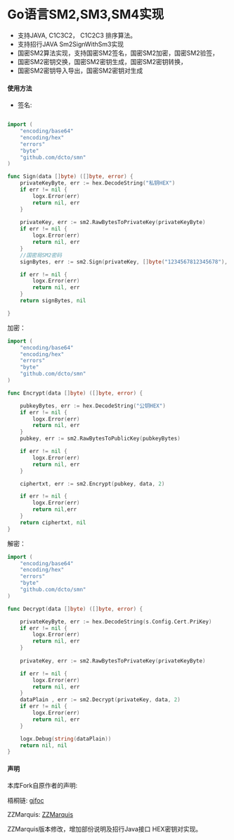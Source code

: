 # Go语言SM2,SM3,SM4实现
- 支持JAVA, C1C3C2， C1C2C3 排序算法。
- 支持招行JAVA Sm2SignWithSm3实现
- 国密SM2算法实现，支持国密SM2签名，国密SM2加密，国密SM2验签，
- 国密SM2密钥交换，国密SM2密钥生成，国密SM2密钥转换，
- 国密SM2密钥导入导出，国密SM2密钥对生成


#### 使用方法

* 签名:
```go

import (
	"encoding/base64"
	"encoding/hex"
	"errors"
    "byte"
    "github.com/dcto/smn"
)

func Sign(data []byte) ([]byte, error) {
	privateKeyByte, err := hex.DecodeString("私钥HEX")
	if err != nil {
		logx.Error(err)
		return nil, err
	}
	
	privateKey, err := sm2.RawBytesToPrivateKey(privateKeyByte)
	if err != nil {
		logx.Error(err)
		return nil, err
	}
	//国密局SM2密码
	signBytes, err := sm2.Sign(privateKey, []byte("1234567812345678"), []byte(data))

	if err != nil {
		logx.Error(err)
		return nil, err
	}
	return signBytes, nil

}

```

加密：
```go
import (
	"encoding/base64"
	"encoding/hex"
	"errors"
    "byte"
    "github.com/dcto/smn"
)

func Encrypt(data []byte) ([]byte, error) {

	pubkeyBytes, err := hex.DecodeString("公钥HEX")
	if err != nil {
		logx.Error(err)
		return nil, err
	}
	pubkey, err := sm2.RawBytesToPublicKey(pubkeyBytes)

	if err != nil {
		logx.Error(err)
		return nil, err
	}

	ciphertxt, err := sm2.Encrypt(pubkey, data, 2)

	if err != nil {
		logx.Error(err)
		return nil,err
	}
	return ciphertxt, nil
}

```

解密：
```go
import (
	"encoding/base64"
	"encoding/hex"
	"errors"
    "byte"
    "github.com/dcto/smn"
)

func Decrypt(data []byte) ([]byte, error) {

	privateKeyByte, err := hex.DecodeString(s.Config.Cert.PriKey)
	if err != nil {
		logx.Error(err)
		return nil, err
	}
	
	privateKey, err := sm2.RawBytesToPrivateKey(privateKeyByte)

	if err != nil {
		logx.Error(err)
		return nil, err
	}
	dataPlain , err := sm2.Decrypt(privateKey, data, 2)
	if err != nil {
		logx.Error(err)
		return nil, err
	}

	logx.Debug(string(dataPlain))
	return nil, nil
}
```



#### 声明
本库Fork自原作者的声明:

梧桐链: [gjfoc](github.com/tjfoc/gmsm/sm2)

ZZMarquis: [ZZMarquis](github.com/dcto/smx/sm2)

ZZMarquis版本修改，增加部份说明及招行Java接口 HEX密钥对实现。